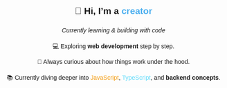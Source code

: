 <div align="center" style="font-family: Arial, sans-serif; line-height: 1.6;">

  <h2>👋 Hi, I’m a <span style="color:#4cafef;"> creator</span></h2>
  <p><em> Currently learning & building with code</em></p>

  <p>💻 Exploring <strong>web development</strong> step by step.</p>
  <p>🌱 Always curious about how things work under the hood.</p>
  <p>📚 Currently diving deeper into <span style="color:#f39c12;">JavaScript</span>, 
     <span style="color:#61dbfb;">TypeScript</span>, and <strong>backend concepts</strong>.</p>

</div>
